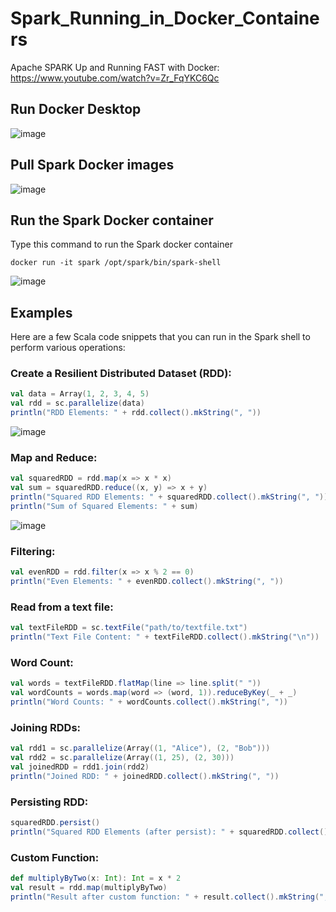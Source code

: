 # Spark_Running_in_Docker_Containers

Apache SPARK Up and Running FAST with Docker: https://www.youtube.com/watch?v=Zr_FqYKC6Qc

## Run Docker Desktop

![image](https://github.com/luiscoco/Spark-Shell_Running_in_Docker_Containers/assets/32194879/1dae31df-6aaf-496d-bbdb-e695ee16bafb)

## Pull Spark Docker images 

![image](https://github.com/luiscoco/Spark-Shell_Running_in_Docker_Containers/assets/32194879/54a45dc6-383d-47a9-996b-18ac12bed59c)

## Run the Spark Docker container

Type this command to run the Spark docker container

```
docker run -it spark /opt/spark/bin/spark-shell
```

![image](https://github.com/luiscoco/Spark-Shell_Running_in_Docker_Containers/assets/32194879/3e41806f-2f7d-47f0-a99b-c9d69e1a1cff)

## Examples

Here are a few Scala code snippets that you can run in the Spark shell to perform various operations:

### Create a Resilient Distributed Dataset (RDD):

```scala
val data = Array(1, 2, 3, 4, 5)
val rdd = sc.parallelize(data)
println("RDD Elements: " + rdd.collect().mkString(", "))
```

![image](https://github.com/luiscoco/Spark-Shell_Running_in_Docker_Containers/assets/32194879/5d884dde-67c8-44f8-b355-5ab2477e1e1f)

### Map and Reduce:

```scala
val squaredRDD = rdd.map(x => x * x)
val sum = squaredRDD.reduce((x, y) => x + y)
println("Squared RDD Elements: " + squaredRDD.collect().mkString(", "))
println("Sum of Squared Elements: " + sum)
```

![image](https://github.com/luiscoco/Spark-Shell_Running_in_Docker_Containers/assets/32194879/6f3922ef-de14-484b-87e7-b7d0b500d714)

### Filtering:

```scala
val evenRDD = rdd.filter(x => x % 2 == 0)
println("Even Elements: " + evenRDD.collect().mkString(", "))
```

### Read from a text file:

```scala
val textFileRDD = sc.textFile("path/to/textfile.txt")
println("Text File Content: " + textFileRDD.collect().mkString("\n"))
```

### Word Count:

```scala
val words = textFileRDD.flatMap(line => line.split(" "))
val wordCounts = words.map(word => (word, 1)).reduceByKey(_ + _)
println("Word Counts: " + wordCounts.collect().mkString(", "))
```

### Joining RDDs:

```scala
val rdd1 = sc.parallelize(Array((1, "Alice"), (2, "Bob")))
val rdd2 = sc.parallelize(Array((1, 25), (2, 30)))
val joinedRDD = rdd1.join(rdd2)
println("Joined RDD: " + joinedRDD.collect().mkString(", "))
```

### Persisting RDD:

```scala
squaredRDD.persist()
println("Squared RDD Elements (after persist): " + squaredRDD.collect().mkString(", "))
```

### Custom Function:

```scala
def multiplyByTwo(x: Int): Int = x * 2
val result = rdd.map(multiplyByTwo)
println("Result after custom function: " + result.collect().mkString(", "))
```
